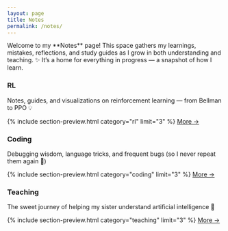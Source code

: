 ```yaml
---
layout: page
title: Notes
permalink: /notes/
---
```


<div class="work-intro">
  Welcome to my **Notes** page!  
  This space gathers my learnings, mistakes, reflections, and study guides as I grow in both understanding and teaching. ✨
  It’s a home for everything in progress — a snapshot of how I learn.
</div>

<div class="work-grid">

  <!-- RL Section -->
  <div class="work-block">
    <h3>RL</h3>
    <p>Notes, guides, and visualizations on reinforcement learning — from Bellman to PPO 💡</p>
    {% include section-preview.html category="rl" limit="3" %}
    <a href="{{ site.baseurl }}/categories/rl" class="button">More →</a>
  </div>

  <!-- Coding Section -->
  <div class="work-block">
    <h3>Coding</h3>
    <p>Debugging wisdom, language tricks, and frequent bugs (so I never repeat them again 😤)</p>
    {% include section-preview.html category="coding" limit="3" %}
    <a href="{{ site.baseurl }}/categories/coding" class="button">More →</a>
  </div>

  <!-- Teaching Section -->
  <div class="work-block">
    <h3>Teaching</h3>
    <p>The sweet journey of helping my sister understand artificial intelligence 🌱</p>
    {% include section-preview.html category="teaching" limit="3" %}
    <a href="{{ site.baseurl }}/categories/teaching" class="button">More →</a>
  </div>

</div>

